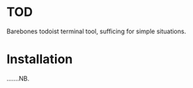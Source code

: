 # TOD

Barebones todoist terminal tool, sufficing for simple situations.


# Installation


.......NB.
